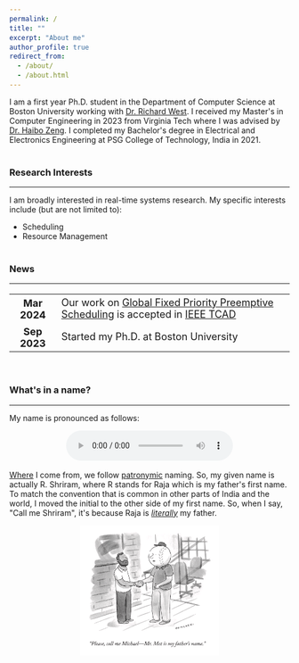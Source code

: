 ```yaml
---
permalink: /
title: ""
excerpt: "About me"
author_profile: true
redirect_from: 
  - /about/
  - /about.html
---
```


I am a first year Ph.D. student in the Department of Computer Science at Boston University working with <a target="_blank" rel="noopener noreferrer" href="https://www.cs.bu.edu/fac/richwest/index2.html">Dr. Richard West</a>. I received my Master's in Computer Engineering in 2023 from Virginia Tech where I was advised by <a target="_blank" rel="noopener noreferrer" href="https://www.faculty.ece.vt.edu/zeng/">Dr. Haibo Zeng</a>. I completed my Bachelor's degree in Electrical and Electronics Engineering at PSG College of Technology, India in 2021.
<br/><br/>

### Research Interests
___

I am broadly interested in real-time systems research. My specific interests include (but are not limited to):
- Scheduling
- Resource Management
<br/><br/>


### News
___
<style>
table, tr, th, td {
    border: none;
    border-collapse: collapse;
    font-size:18px;
}
</style>

<table>
  <tr>
    <th>Mar 2024</th>
    <td>Our work on <a target="_blank" rel="noopener noreferrer" href="https://doi.org/10.1109/TCAD.2024.3376588">Global Fixed Priority Preemptive Scheduling</a> is accepted in <a target="_blank" rel="noopener noreferrer" href="https://ieeexplore.ieee.org/xpl/RecentIssue.jsp?punumber=43">IEEE TCAD</a></td>
  </tr>

  <tr>
    <th>Sep 2023</th>
    <td>Started my Ph.D. at Boston University</td>
  </tr>
</table>

<br/>

### What's in a name?
___

My name is pronounced as follows:   

<p align="center">
  <audio controls src="https://hearmyname.bu.edu/Listen/Recording/shriramr.mp3" title="hear my name - Shriram Raja" type="audio/mp3"></audio>
</p>


<a target="_blank" rel="noopener noreferrer" href="https://en.wikipedia.org/wiki/Coimbatore">Where</a> I come from, we follow <a target="_blank" rel="noopener noreferrer" href="https://en.wikipedia.org/wiki/Patronymic#:~:text=In%20Tamil%20Nadu,of%20the%20name.">patronymic</a> naming. So, my given name is actually R. Shriram, where R stands for Raja which is my father's first name. To match the <given name> <last name> convention that is common in other parts of India and the world, I moved the initial to the other side of my first name. So, when I say, "Call me Shriram", it's because Raja is <i><a target="_blank" rel="noopener noreferrer" href="https://tvtropes.org/pmwiki/pmwiki.php/Main/TheyCallMeMisterTibbs#:~:text=Character%20A%20assumes%20too%20much%20formality,that%20no%2C%20they%20are%20not%20friends.">literally</a></i> my father.

<p align="center">
  <img src="/images/callmeabc.png" alt="cartoon about &quot;Mr. ABC is my father, call me XYZ&quot;" width="250"/>
</p>
